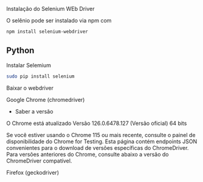 Instalação do Selenium WEb Driver

O selênio pode ser instalado via npm com

```bash
npm install selenium-webdriver
```

## Python

Instalar Selemium

```bash
sudo pip install selenium
```

Baixar o webdriver

Google Chrome (chromedriver)

- Saber a versão 

O Chrome está atualizado
Versão 126.0.6478.127 (Versão oficial) 64 bits

Se você estiver usando o Chrome 115 ou mais recente, consulte o painel de disponibilidade do Chrome for Testing. Esta página contém endpoints JSON convenientes para o download de versões específicas do ChromeDriver.
Para versões anteriores do Chrome, consulte abaixo a versão do ChromeDriver compatível.


Firefox (geckodriver)